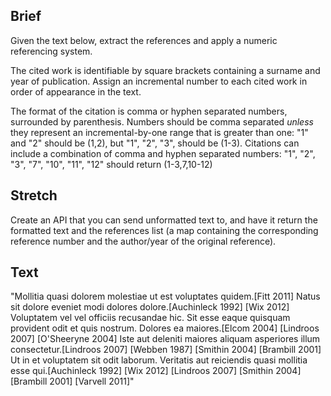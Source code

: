 ## Brief

Given the text below, extract the references and apply a numeric referencing system.

The cited work is identifiable by square brackets containing a surname and year of publication. 
Assign an incremental number to each cited work in order of appearance in the text.

The format of the citation is comma or hyphen separated numbers, surrounded by parenthesis. 
Numbers should be comma separated _unless_ they represent an incremental-by-one range that is greater than one: 
    "1" and "2" should be (1,2), but "1", "2", "3", should be (1-3). 
Citations can include a combination of comma and hyphen separated numbers:
     "1", "2", "3", "7", "10", "11", "12" should return (1-3,7,10-12)

## Stretch

Create an API that you can send unformatted text to, and have it return the formatted text and the references list (a map containing the corresponding reference number and the author/year of the original reference).

## Text

"Mollitia quasi dolorem molestiae ut est voluptates quidem.[Fitt 2011] Natus sit dolore eveniet modi dolores dolore.[Auchinleck 1992] [Wix 2012] Voluptatem vel vel officiis recusandae hic. Sit esse eaque quisquam provident odit et quis nostrum. Dolores ea maiores.[Elcom 2004] [Lindroos 2007] [O'Sheeryne 2004] Iste aut deleniti maiores aliquam asperiores illum consectetur.[Lindroos 2007] [Webben 1987] [Smithin 2004] [Brambill 2001] Ut in et voluptatem sit odit laborum. Veritatis aut reiciendis quasi mollitia esse qui.[Auchinleck 1992] [Wix 2012] [Lindroos 2007] [Smithin 2004] [Brambill 2001] [Varvell 2011]"